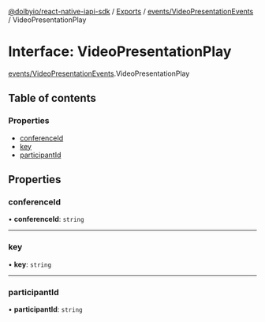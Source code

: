 [@dolbyio/react-native-iapi-sdk](../README.md) / [Exports](../modules.md) / [events/VideoPresentationEvents](../modules/events_VideoPresentationEvents.md) / VideoPresentationPlay

# Interface: VideoPresentationPlay

[events/VideoPresentationEvents](../modules/events_VideoPresentationEvents.md).VideoPresentationPlay

## Table of contents

### Properties

- [conferenceId](events_VideoPresentationEvents.VideoPresentationPlay.md#conferenceid)
- [key](events_VideoPresentationEvents.VideoPresentationPlay.md#key)
- [participantId](events_VideoPresentationEvents.VideoPresentationPlay.md#participantid)

## Properties

### conferenceId

• **conferenceId**: `string`

___

### key

• **key**: `string`

___

### participantId

• **participantId**: `string`
